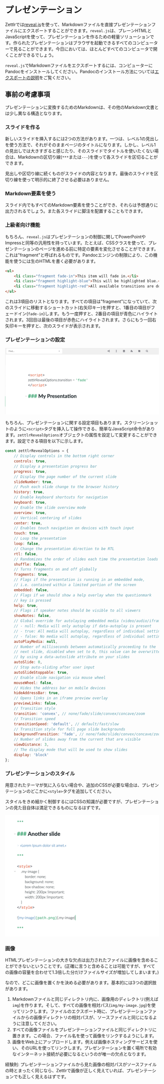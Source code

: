 # プレゼンテーション

Zettlrでは[reveal.js](https://revealjs.com/#/)を使って、Markdownファイルを直接プレゼンテーションファイルにエクスポートすることができます。`reveal.js`は、プレーンHTMLとJavaScriptを使って、プレゼンテーションを作るための軽量ソリューションです。作られたプレゼンテーションはブラウザを起動できるすべてのコンピューターで見ることができます。今日においては、ほとんどすべてのコンピュータで開くことができるでしょう。

`reveal.js`でMarkdownファイルをエクスポートするには、コンピューターにPandocをインストールしてください。Pandocのインストール方法については[エクスポートの説明](../core/export.md)をご覧ください。

## 事前の考慮事項

プレゼンテーションに変換するためのMarkdownは、その他のMarkdown文書とは少し異なる構造となります。

### スライドを作る

新しいスライドを挿入するには2つの方法があります。一つは、レベル1の見出しを使う方法で、それがそのままページのタイトルになります。しかし、レベル1の見出しでは大きすぎると感じたり、そのスライドでタイトルを使いたくない場合は、Markdownの区切り線(`***`または`---`)を使って各スライドを区切ることができます。

見出しや区切り線に続くものがスライドの内容となります。最後のスライドを区切り線を使って明示的に終了させる必要はありません。

### Markdown要素を使う

スライド内でもすべてのMarkdown要素を使うことができ、それらは予想通りに出力されるでしょう。また各スライドに脚注を配置することもできます。

### 上級者向け機能

もちろん、`reveal.js`はプレゼンテーションの制御に関してPowerPointやImpressと同等の汎用性を持っています。たとえば、CSSクラスを使って、プレゼンテーションのページを進める前に特定の要素を変化させることができます。これは"fragment"と呼ばれるものです。Pandocエンジンの制限により、この機能を使うには生のHTMLを書く必要があります。

```html
<ul>
    <li class="fragment fade-in">This item will fade in.</li>
    <li class="fragment highlight-blue">This will be highlighted blue.</li>
    <li class="fragment highlight-red">All available transitions are documented [here](https://github.com/hakimel/reveal.js/#fragments).</li>
</ul>
```

これは3項目のリストとなります。すべての項目は"fragment"になっていて、次のスライドに移動するショートカット(右矢印キー)を押すと、1番目の項目がフェードイン(`fade-in`)します。もう一度押すと、2番目の項目が青色にハイライトされます。3回目は最後の項目が赤色にハイライトされます。さらにもう一回右矢印キーを押すと、次のスライドが表示されます。

### プレゼンテーションの設定

![presentations_scripts.png](../img/presentations_scripts.png)

もちろん、プレゼンテーションに関する設定項目もあります。スクリーンショットのように`<script>`タグを挿入して操作できる、簡単なJavaScript命令があります。`zettlrRevealOptions`オブジェクトの属性を設定して変更することができます。設定できる項目を以下に示します。

```javascript
const zettlrRevealOptions = {
    // Display controls in the bottom right corner
    controls: true,
    // Display a presentation progress bar
    progress: true,
    // Display the page number of the current slide
    slideNumber: true,
    // Push each slide change to the browser history
    history: true,
    // Enable keyboard shortcuts for navigation
    keyboard: true,
    // Enable the slide overview mode
    overview: true,
    // Vertical centering of slides
    center: true,
    // Enables touch navigation on devices with touch input
    touch: true,
    // Loop the presentation
    loop: false,
    // Change the presentation direction to be RTL
    rtl: false,
    // Randomizes the order of slides each time the presentation loads
    shuffle: false,
    // Turns fragments on and off globally
    fragments: true,
    // Flags if the presentation is running in an embedded mode,
    // i.e. contained within a limited portion of the screen
    embedded: false,
    // Flags if we should show a help overlay when the questionmark
    // key is pressed
    help: true,
    // Flags if speaker notes should be visible to all viewers
    showNotes: false,
    // Global override for autolaying embedded media (video/audio/iframe)
    // - null: Media will only autoplay if data-autoplay is present
    // - true: All media will autoplay, regardless of individual setting
    // - false: No media will autoplay, regardless of individual setting
    autoPlayMedia: null,
    // Number of milliseconds between automatically proceeding to the
    // next slide, disabled when set to 0, this value can be overwritten
    // by using a data-autoslide attribute on your slides
    autoSlide: 0,
    // Stop auto-sliding after user input
    autoSlideStoppable: true,
    // Enable slide navigation via mouse wheel
    mouseWheel: false,
    // Hides the address bar on mobile devices
    hideAddressBar: true,
    // Opens links in an iframe preview overlay
    previewLinks: false,
    // Transition style
    transition: 'convex', // none/fade/slide/convex/concave/zoom
    // Transition speed
    transitionSpeed: 'default', // default/fast/slow
    // Transition style for full page slide backgrounds
    backgroundTransition: 'fade', // none/fade/slide/convex/concave/zoom
    // Number of slides away from the current that are visible
    viewDistance: 3,
    // The display mode that will be used to show slides
    display: 'block'
};
```

### プレゼンテーションのスタイル

用意されたテーマが気に入らない場合や、追加のCSSが必要な場合は、プレゼンテーションのどこかに`<style>`タグを追加してください。

スタイルをきめ細かく制御するにはCSSの知識が必要ですが、プレゼンテーションの見た目自体は満足できるものになるはずです。

![presentations_styles.png](../img/presentations_styles.png)

### 画像

HTMLプレゼンテーションの大きな欠点は出力されたファイルに画像を含めることができないということです。(正確に言うと含めることは可能ですが、すべての画像の容量を合わせて1.3倍した分だけファイルサイズが増加してしまいます。)

なので、どこに画像を置くかを決める必要があります。基本的には3つの選択肢があります。

1. Markdownファイルと同じディレクトリ内に、画像用のディレクトリ(例えば`img`)を作ります。そして、すべての画像を相対パス(`img/my-image.jpg`)を使ってリンクします。ファイルのエクスポート時に、プレゼンテーションファイルからの画像ディレクトリの相対パスが、ソースファイルと同じになるように注意してください。
2. すべての画像ファイルをプレゼンテーションファイルと同じディレクトリに置きます。この場合、ファイル名を使って画像をリンクするようにします。
3. 画像をWeb上にアップロードします。例えば画像ホスティングサービスを使い、そのURLを使ってリンクします。プレゼンテーションを置く場所で有効なインターネット接続が必要になるというのが唯一の欠点となります。

経験則: プレゼンテーションファイルから見た画像の相対パスがソースファイルの時とまったく同じなら、Zettlrで画像が正しく見えていれば、プレゼンテーションでも正しく見えるはずです。
